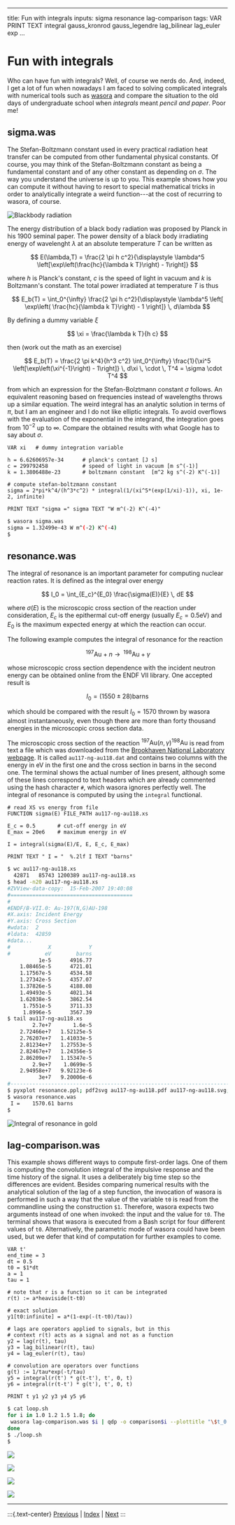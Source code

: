 
---
title: Fun with integrals
inputs: sigma resonance lag-comparison
tags: VAR PRINT TEXT integral gauss_kronrod gauss_legendre lag_bilinear lag_euler exp
...

# Fun with integrals

Who can have fun with integrals? Well, of course we nerds do. And, indeed, I get a lot of fun when nowadays I am faced to solving complicated integrals with numerical tools such as [wasora](https://www.saemplex.com/wasora) and compare the situation to the old days of undergraduate school when *integrals* meant *pencil and paper*. Poor me!


## sigma.was

The Stefan-Boltzmann constant used in every practical radiation heat transfer can be computed from other fundamental physical constants. Of course, you may think of the Stefan-Boltzmann constant as being a fundamental constant and of any other constant as depending on $\sigma$. The way you understand the universe is up to you. This example shows how you can compute it without having to resort to special mathematical tricks in order to analytically integrate a weird function---at the cost of recurring to wasora, of course.

![Blackbody radiation](blackbody.svg)

The energy distribution of a black body radiation was proposed by Planck in his 1900 seminal paper. The power density of a black body irradiating energy of wavelenght $\lambda$ at an absolute temperature $T$ can be written as

$$ E(\lambda,T) = \frac{2 \pi h c^2}{\displaystyle \lambda^5 \left[\exp\left(\frac{hc}{\lambda k T}\right) - 1\right]} $$

where $h$ is Planck's constant, $c$ is the speed of light in vacuum and $k$ is Boltzmann's constant. The total power irradiated at temperature $T$ is thus

$$ E_b(T) = \int_0^{\infty} \frac{2 \pi h c^2}{\displaystyle \lambda^5 \left[ \exp\left( \frac{hc}{\lambda k T}\right) - 1 \right]} \, d\lambda $$

By defining a dummy variable $\xi$

$$ \xi = \frac{\lambda k T}{h c} $$

then (work out the math as an exercise)

$$ E_b(T) = \frac{2 \pi k^4}{h^3 c^2} \int_0^{\infty} \frac{1}{\xi^5 \left[\exp\left(\xi^{-1}\right) - 1\right]} \, d\xi \, \cdot \, T^4 = \sigma \cdot T^4 $$

from which an expression for the Stefan-Bolztmann constant $\sigma$ follows. An equivalent reasoning based on frequencies instead of wavelengths throws up a similar equation. The weird integral has an analytic solution in terms of $\pi$, but I am an engineer and I do not like elliptic integrals. To avoid overflows with the evaluation of the exponential in the integrand, the integration goes from $10^{-2}$ up to $\infty$. Compare the obtained results with what Google has to say about $\sigma$. 

```wasora
VAR xi   # dummy integration variable

h = 6.62606957e-34      # planck's contant [J s]
c = 299792458           # speed of light in vacuum [m s^(-1)]
k = 1.3806488e-23       # boltzmann constant  [m^2 kg s^(-2) K^(-1)]

# compute stefan-boltzmann constant
sigma = 2*pi*k^4/(h^3*c^2) * integral(1/(xi^5*(exp(1/xi)-1)), xi, 1e-2, infinite)

PRINT TEXT "sigma =" sigma TEXT "W m^(-2) K^(-4)"
```

```bash
$ wasora sigma.was
sigma =	1.32499e-43	W m^(-2) K^(-4)	
$ 
```

## resonance.was

The integral of resonance is an important parameter for computing nuclear reaction rates. It is defined as the integral over energy

$$ I_0 = \int_{E_c}^{E_0} \frac{\sigma(E)}{E} \, dE $$

where $\sigma(E)$ is the microscopic cross section of the reaction under consideration, $E_c$ is the epithermal cut-off energy (usually $E_c = 0.5 \text{eV}$) and $E_0$ is the maximum expected energy at which the reaction can occur.

The following example computes the integral of resonance for the reaction

$$ \,^{197}\text{Au} + n \rightarrow \,^{198}\text{Au} + \gamma $$

whose microscopic cross section dependence with the incident neutron energy can be obtained online from the ENDF VII library. One accepted result is

$$ I_0 = \left( 1550 \pm 28 \right) \text{barns} $$

which should be compared with the result $I_0 = 1570$ thrown by wasora almost instantaneously, even though there are more than forty thousand energies in the microscopic cross section data.

The microscopic cross section of the reaction $^{197}\text{Au}(n,\gamma)^{198}\text{Au}$ is read from text a file which was downloaded from the [Brookhaven National Laboratory webpage](http://www.nndc.bnl.gov). It is called `au117-ng-au118.dat` and contains two columns with the energy in eV in the first one and the cross section in barns in the second one. The terminal shows the actual number of lines present, although some of these lines correspond to text headers which are already commented using the hash character `#`, which wasora ignores perfectly well. The integral of resonance is computed by using the `integral` functional.


```wasora
# read XS vs energy from file
FUNCTION sigma(E) FILE_PATH au117-ng-au118.xs

E_c = 0.5       # cut-off energy in eV
E_max = 20e6    # maximum energy in eV

I = integral(sigma(E)/E, E, E_c, E_max)

PRINT TEXT " I = "  %.2lf I TEXT "barns" 
```

```bash
$ wc au117-ng-au118.xs
  42871   85743 1200389 au117-ng-au118.xs
$ head -n20 au117-ng-au118.xs
#ZVView-data-copy:  15-Feb-2007 19:40:08
#=======================================
#
#ENDF/B-VII.0: Au-197(N,G)AU-198
#X.axis: Incident Energy
#Y.axis: Cross Section
#wdata:  2
#ldata:  42859
#data...
#            X            Y
#           eV        barns
          1e-5      4916.77
    1.08465e-5      4721.01
    1.17567e-5      4534.58
    1.27342e-5      4357.07
    1.37826e-5      4188.08
    1.49493e-5      4021.34
    1.62038e-5      3862.54
     1.7551e-5      3711.33
     1.8996e-5      3567.39
$ tail au117-ng-au118.xs
        2.7e+7       1.6e-5
    2.72466e+7   1.52125e-5
    2.76207e+7   1.41033e-5
    2.81234e+7   1.27553e-5
    2.82467e+7   1.24356e-5
    2.86209e+7   1.15347e-5
        2.9e+7    1.0699e-5
    2.94958e+7   9.92123e-6
          3e+7   9.20006e-6
#-------------------------------------------------------------------------------
$ pyxplot resonance.ppl; pdf2svg au117-ng-au118.pdf au117-ng-au118.svg; rm -f au117-ng-au118.pdf
$ wasora resonance.was
 I = 	1570.61	barns	
$ 
```

![Integral of resonance in gold](au117-ng-au118.svg)

## lag-comparison.was

This example shows different ways to compute first-order lags. One of them is computing the convolution integral of the impulsive response and the time history of the signal. It uses a deliberately big time step so the differences are evident. Besides comparing numerical results with the analytical solution of the lag of a step function, the invocation of wasora is performed in such a way that the value of the variable `t0` is read from the commandline using the construction `$1`. Therefore, wasora expects two arguments instead of one when invoked: the input and the value for `t0`. The terminal shows that wasora is executed from a Bash script for four different values of `t0`. Alternatively, the parametric mode of wasora could have been used, but we defer that kind of computation for further examples to come.


```wasora
VAR t'
end_time = 3
dt = 0.5
t0 = $1*dt
a = 1
tau = 1

# note that r is a function so it can be integrated
r(t) := a*heaviside(t-t0)

# exact solution
y1[t0:infinite] = a*(1-exp(-(t-t0)/tau))

# lags are operators applied to signals, but in this
# context r(t) acts as a signal and not as a function
y2 = lag(r(t), tau)
y3 = lag_bilinear(r(t), tau)
y4 = lag_euler(r(t), tau)

# convolution are operators over functions
g(t) := 1/tau*exp(-t/tau)
y5 = integral(r(t') * g(t-t'), t', 0, t) 
y6 = integral(r(t-t') * g(t'), t', 0, t)

PRINT t y1 y2 y3 y4 y5 y6 
```

```bash
$ cat loop.sh
for i in 1.0 1.2 1.5 1.8; do
 wasora lag-comparison.was $i | qdp -o comparison$i --plottitle "\$t_0 = $i \\cdot \\Delta t\$" --ti "exact lag bilinear euler convolution convolution" --key bottom --lw 3 --pt 31
done
$ ./loop.sh
$ 
```

![](comparison1-0.svg)

![](comparison1-2.svg)

![](comparison1-5.svg)

![](comparison1-8.svg)


-------
:::{.text-center}
[Previous](../007-functions) | [Index](../) | [Next](../010-2dfunctions)
:::
